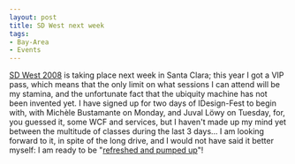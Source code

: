 ```yaml
---
layout: post
title: SD West next week
tags:
- Bay-Area
- Events
---
```


[SD West 2008](http://www.sdexpo.com/2008/west) is taking place next week in Santa Clara; this year I got a 
VIP pass, which means that the only limit on what sessions I can attend will be 
my stamina, and the unfortunate fact that the ubiquity machine has not been 
invented yet. I have signed up for two days of IDesign-Fest to begin with, with 
Mich&egrave;le Bustamante on Monday, and Juval L&ouml;wy on Tuesday, for, you guessed it, 
some WCF and services, but I haven't made up my mind yet between the multitude 
of classes during the last 3 days... I am looking forward to it, in spite of the 
long drive, and I would not have said it better myself: I am ready to be 
"[refreshed and pumped up](http://www.sdexpo.com/2008/west/testimony.htm)"!
